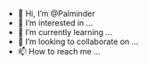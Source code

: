 - 👋 Hi, I’m @Palminder
- 👀 I’m interested in ...
- 🌱 I’m currently learning ...
- 💞️ I’m looking to collaborate on ...
- 📫 How to reach me ...

<!---
Palminder/Palminder is a ✨ special ✨ repository because its `README.md` (this file) appears on your GitHub profile.
You can click the Preview link to take a look at your changes.
--->
